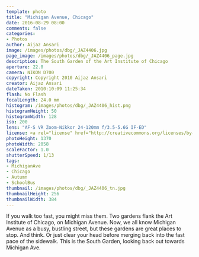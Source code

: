 ```yaml
---
template: photo
title: "Michigan Avenue, Chicago"
date: 2016-08-29 08:00
comments: false
categories:
- Photos
author: Aijaz Ansari
image: /images/photos/dbg/_JAZ4406.jpg
page_image: /images/photos/dbg/_JAZ4406_page.jpg
description: The South Garden of the Art Institute of Chicago
aperture: 22.0
camera: NIKON D700
copyright: Copyright 2010 Aijaz Ansari
creator: Aijaz Ansari
dateTaken: 2010:10:09 11:25:34
flash: No Flash
focalLength: 24.0 mm
histogram: /images/photos/dbg/_JAZ4406_hist.png
histogramHeight: 50
histogramWidth: 128
iso: 200
lens: "AF-S VR Zoom-Nikkor 24-120mm f/3.5-5.6G IF-ED"
license: <a rel="license" href="http://creativecommons.org/licenses/by-nc-nd/3.0/deed.en_US"><img alt="Creative Commons License" style="border-width:0" src="http://i.creativecommons.org/l/by-nc-nd/3.0/88x31.png" /></a>
photoHeight: 1370
photoWidth: 2058
scaleFactor: 1.0
shutterSpeed: 1/13
tags: 
- MichiganAve
- Chicago
- Autumn
- SchoolBus
thumbnail: /images/photos/dbg/_JAZ4406_tn.jpg
thumbnailHeight: 256
thumbnailWidth: 384
---
```


If you walk too fast, you might miss them. Two gardens flank the Art Institute of Chicago, on Michigan Avenue. Now, we all know Michigan Avenue as a busy, bustling street, but these gardens are great places to stop. And think. Or just clear your head before merging back into the fast pace of the sidewalk. This is the South Garden, looking back out towards Michigan Ave.
